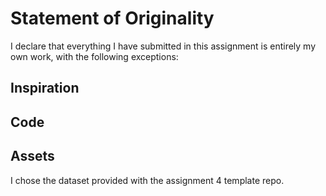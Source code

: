 # Statement of Originality

I <INSERT YOUR NAME HERE> declare that everything I have submitted in this
assignment is entirely my own work, with the following exceptions:

## Inspiration

## Code

## Assets

I chose the <DATASET> dataset provided with the assignment 4 template repo.
